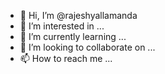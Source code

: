 - 👋 Hi, I’m @rajeshyallamanda
- 👀 I’m interested in ...
- 🌱 I’m currently learning ...
- 💞️ I’m looking to collaborate on ...
- 📫 How to reach me ...

<!---
rajeshyallamanda/rajeshyallamanda is a ✨ special ✨ repository because its `README.md` (this file) appears on your GitHub profile.
You can click the Preview link to take a look at your changes.
--->
